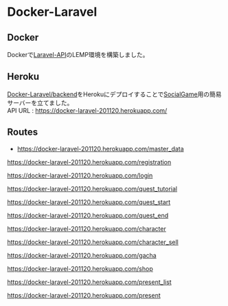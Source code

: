 # Docker-Laravel
## Docker
Dockerで[Laravel-API](https://github.com/syu-hei/Laravel-API)のLEMP環境を構築しました。
## Heroku
[Docker-Laravel/backend](https://github.com/syu-hei/Docker-Laravel/tree/main/backend)をHerokuにデプロイすることで[SocialGame](https://github.com/syu-hei/SocialGame)用の簡易サーバーを立てました。  
API URL : https://docker-laravel-201120.herokuapp.com/  
## Routes
* https://docker-laravel-201120.herokuapp.com/master_data

https://docker-laravel-201120.herokuapp.com/registration

https://docker-laravel-201120.herokuapp.com/login

https://docker-laravel-201120.herokuapp.com/quest_tutorial

https://docker-laravel-201120.herokuapp.com/quest_start

https://docker-laravel-201120.herokuapp.com/quest_end

https://docker-laravel-201120.herokuapp.com/character

https://docker-laravel-201120.herokuapp.com/character_sell

https://docker-laravel-201120.herokuapp.com/gacha

https://docker-laravel-201120.herokuapp.com/shop

https://docker-laravel-201120.herokuapp.com/present_list

https://docker-laravel-201120.herokuapp.com/present

